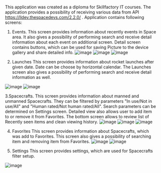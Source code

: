 This application was created as a diploma for Skillfactory IT courses.
The application provides a possibility of receiving various data from API https://lldev.thespacedevs.com/2.2.0/ .  Application contains following screens:
1.  Events. 
This screen provides information about recently events in Space area. It also gives a possibility of performing search and receive detail information about each event on additional screen. Detail screen contains buttons, which can be used for saving Picture to the device gallery and share detailed info. 
![image](https://github.com/Kirill-Pi/diploma/assets/120498185/11c32714-86c5-4893-89d6-3f322243fa26)
![image](https://github.com/Kirill-Pi/diploma/assets/120498185/5deaa621-739e-4262-b8a3-80aa6c6f5b80)
![image](https://github.com/Kirill-Pi/diploma/assets/120498185/cc71ca45-2efe-41c6-a9cf-49e4d24ee485)

     

2.  Launches
This screen provides information about rocket launches after given date. Date can be choose by horizontal calendar. The Launches screen also gives a possibility of performing search and receive detail information as well.

   ![image](https://github.com/Kirill-Pi/diploma/assets/120498185/1bfabe3e-5120-4f17-a702-1a3c7c96fe0f)
   ![image](https://github.com/Kirill-Pi/diploma/assets/120498185/0521e8ac-4342-449e-81a2-f98947934e63)


3.Spacecrafts.
This screen provides information about manned and unmanned Spacecrafts.  They can be filtered by parameters "In use/Not in use/All" and "Human rated/Not human rated/All". Search parameters can be determined on Settings screen. Detailed view also allows user to add item to or remove it from Favorites. The bottom screen allows to review list of Recently seen items and clean viewing history.
![image](https://github.com/Kirill-Pi/diploma/assets/120498185/43578971-6f1c-42cf-af7f-6314e477b20f)
![image](https://github.com/Kirill-Pi/diploma/assets/120498185/89ae121b-f2dd-43d8-b6bf-ce9000f9d694)
![image](https://github.com/Kirill-Pi/diploma/assets/120498185/cf0bd0d5-34b1-4402-b5db-e59200910248)

    
4. Favorites
This screen provides information about Spacecrafts, which was add to Favorites. This screen  also gives a possibility of searching item and removing item from Favorites.
   ![image](https://github.com/Kirill-Pi/diploma/assets/120498185/69e4990d-f813-43a7-9917-59ff402ab1ce)
![image](https://github.com/Kirill-Pi/diploma/assets/120498185/08c07749-f0fc-4e8f-a4bf-4a4716bbec11)

5. Settings
This screen provides settings, which are used for Spacecrafts filter setup.
 
![image](https://github.com/Kirill-Pi/diploma/assets/120498185/4e2f93e6-8842-441e-ab2a-688a449f005b)
